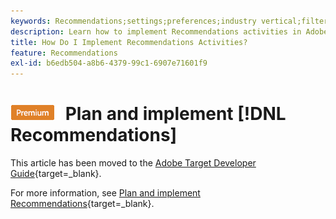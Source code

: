 ```yaml
---
keywords: Recommendations;settings;preferences;industry vertical;filter incompatible criteria;default host group;thumb base url;recommendations api token
description: Learn how to implement Recommendations activities in Adobe Target. 
title: How Do I Implement Recommendations Activities?
feature: Recommendations
exl-id: b6edb504-a8b6-4379-99c1-6907e71601f9
---
```

# ![PREMIUM](/help/main/assets/premium.png) Plan and implement [!DNL Recommendations] 

This article has been moved to the [Adobe Target Developer Guide](https://developer-stage.adobe.com/target/){target=_blank}. 

For more information, see [Plan and implement Recommendations](https://developer-stage.adobe.com/target/implement/recommendations/){target=_blank}.
